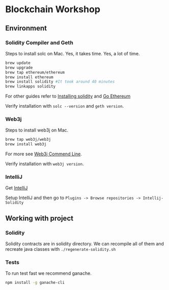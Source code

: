 # Blockchain Workshop

## Environment

### Solidity Compiler and Geth

Steps to install solc on Mac. Yes, it takes time. Yes, a lot of time.
```bash
brew update
brew upgrade
brew tap ethereum/ethereum
brew install ethereum
brew install solidity #It took around 40 minutes
brew linkapps solidity
```
For other guides refer to [Installing solidity](http://solidity.readthedocs.io/en/develop/installing-solidity.html)
and [Go Ethereum](https://github.com/ethereum/go-ethereum/wiki/Installation-Instructions-for-Mac)

Verify installation with `solc --version` and `geth version`.

### Web3j

Steps to install web3j on Mac.
```bash
brew tap web3j/web3j
brew install web3j
```
For more see [Web3j Commend Line](https://docs.web3j.io/command_line.html).

Verify installation with `web3j version`.

### IntelliJ

Get [IntelliJ](https://www.jetbrains.com/idea/download/)

Setup IntelliJ and then go to `Plugins -> Browse repositories -> Intellij-Solidity`

## Working with project

### Solidity 

Solidity contracts are in solidity directory.
We can recompile all of them and recreate java classes with `./regenerate-solidity.sh`

### Tests

To run test fast we recommend ganache.
```bash
npm install -g ganache-cli
```
